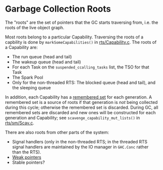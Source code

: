 # Garbage Collection Roots


The "roots" are the set of pointers that the GC starts traversing from, i.e. the roots of the live object graph.


Most roots belong to a particular Capability.  Traversing the roots of a capbility is done by `markSomeCapabilities()` in [rts/Capability.c](/trac/ghc/browser/ghc/rts/Capability.c).  The roots of a Capability are:

- The run queue (head and tail)
- The wakeup queue (head and tail)
- For each Task on the `suspended_ccalling_tasks` list, the TSO for that Task
- The Spark Pool
- Only for the non-threaded RTS: The blocked queue (head and tail), and the sleeping queue


In addition, each Capability has a [remembered set](commentary/rts/storage/gc/remembered-sets) for each generation.  A remembered set is a source of roots if that generation is *not* being collected during this cycle; otherwise the remembered set is discarded.  During GC, all remembered sets are discarded and new ones will be constructed for each generation and Capability; see `scavenge_capability_mut_lists()` in [rts/sm/Scav.c](/trac/ghc/browser/ghc/rts/sm/Scav.c).


There are also roots from other parts of the system:

- Signal handlers (only in the non-threaded RTS; in the threaded RTS signal handlers are maintained by the IO manager in `GHC.Conc` rather than the RTS).
- [Weak pointers](commentary/rts/storage/gc/weak)
- Stable pointers?